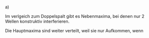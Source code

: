 a)

Im verlgeich zum Doppelspalt gibt es Nebenmaxima, bei denen nur 2 Wellen konstruktiv interferieren.

Die Hauptmaxima sind weiter verteilt, weil sie nur Aufkommen, wenn 